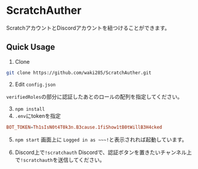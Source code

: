 # ScratchAuther
ScratchアカウントとDiscordアカウントを紐つけることができます。
## Quick Usage

1. Clone

```sh
git clone https://github.com/waki285/ScratchAuther.git
```

2. Edit `config.json`

`verifiedRoles`の部分に認証したあとのロールの配列を指定してください。

3. `npm install`
4. `.env`にtokenを指定

```toml
BOT_TOKEN=Th1sIsN0t4T0k3n.B3cause.1fiShow1tB0tWillB3H4cked
```

5. `npm start`
画面上に `Logged in as ~~~!`と表示されれば起動しています。

6. Discord上で`!scratchauth`
Discordで、認証ボタンを置きたいチャンネル上で`!scratchauth`を送信してください。